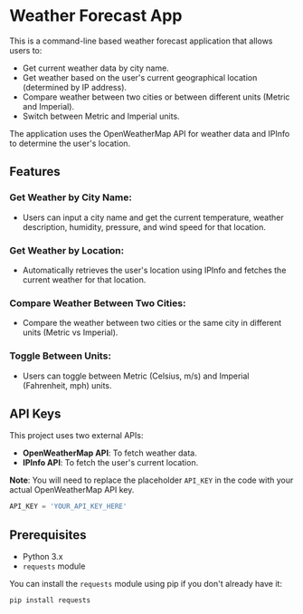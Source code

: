 # Weather Forecast App

This is a command-line based weather forecast application that allows users to:

- Get current weather data by city name.
- Get weather based on the user's current geographical location (determined by IP address).
- Compare weather between two cities or between different units (Metric and Imperial).
- Switch between Metric and Imperial units.

The application uses the OpenWeatherMap API for weather data and IPInfo to determine the user's location.

## Features

### Get Weather by City Name:
- Users can input a city name and get the current temperature, weather description, humidity, pressure, and wind speed for that location.

### Get Weather by Location:
- Automatically retrieves the user's location using IPInfo and fetches the current weather for that location.

### Compare Weather Between Two Cities:
- Compare the weather between two cities or the same city in different units (Metric vs Imperial).

### Toggle Between Units:
- Users can toggle between Metric (Celsius, m/s) and Imperial (Fahrenheit, mph) units.

## API Keys

This project uses two external APIs:

- **OpenWeatherMap API**: To fetch weather data.
- **IPInfo API**: To fetch the user's current location.

**Note**: You will need to replace the placeholder `API_KEY` in the code with your actual OpenWeatherMap API key.

```python
API_KEY = 'YOUR_API_KEY_HERE'
```


## Prerequisites

- Python 3.x
- `requests` module

You can install the `requests` module using pip if you don't already have it:

```bash
pip install requests


